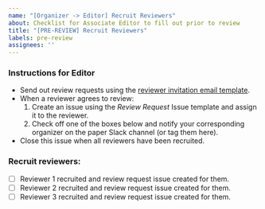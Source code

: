 ```yaml
---
name: "[Organizer -> Editor] Recruit Reviewers"
about: Checklist for Associate Editor to fill out prior to review
title: "[PRE-REVIEW] Recruit Reviewers"
labels: pre-review
assignees: ''
---
```


<!--
## DO NOT EDIT THIS FILE OUTSIDE OF THE journalovi/jovi-workflows REPOSITORY
##
## This file is automatically updated in all repositories within the journalovi
## Github organization whenever the version in journalovi/jovi-workflows is
## changed, so any other edits will be overwritten. To update this file, make
## a commit or pull request at https://github.com/journalovi/jovi-workflows
-->

### Instructions for Editor
- Send out review requests using the [reviewer invitation email template](https://docs.google.com/document/d/15ttXvQg7g5JEk2Yzfd9eXSN6oIpc_A61qbuwygthuG0/edit?usp=sharing).
- When a reviewer agrees to review:
  1. Create an issue using the *Review Request* Issue template and assign it to the reviewer.
  2. Check off one of the boxes below and notify your corresponding organizer on the paper Slack channel (or tag them here).
- Close this issue when all reviewers have been recruited.

### Recruit reviewers:
- [ ] Reviewer 1 recruited and review request issue created for them.
- [ ] Reviewer 2 recruited and review request issue created for them.
- [ ] Reviewer 3 recruited and review request issue created for them.
